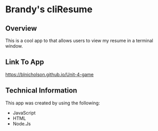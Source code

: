 # **Brandy's cliResume**
## **Overview**
This is a cool app to that allows users to view my resume in a terminal window.  
## **Link To App**
https://blnicholson.github.io/Unit-4-game
## **Technical Information**
This app was created by using the following:

* JavaScript
* HTML
* Node.Js

